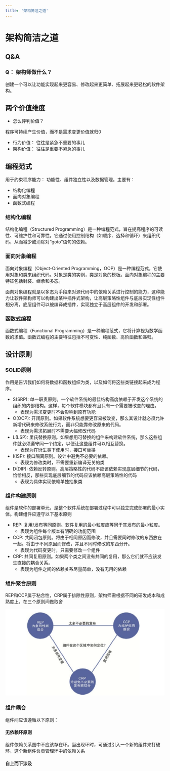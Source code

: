 ```yaml
---
title: '架构简洁之道'
---
```


# 架构简洁之道

## Q&A

### Q： 架构师做什么？

创建一个可以让功能实现起来更容易、修改起来更简单、拓展起来更轻松的软件架构。

## 两个价值维度

- 怎么评判价值？

程序可持续产生价值，而不是需求变更价值就归0

- 行为价值： 往往是紧急不重要的事儿
- 架构价值： 往往是重要不紧急的事儿

## 编程范式

用于约束程序能力： 功能性、组件独立性以及数据管理。主要有：
- 结构化编程
- 面向对象编程
- 函数式编程

### 结构化编程

结构化编程（Structured Programming）是一种编程范式，旨在提高程序的可读性、可维护性和可靠性。它通过使用控制结构（如顺序、选择和循环）来组织代码，从而减少或消除对“goto”语句的依赖。

### 面向对象编程

面向对象编程（Object-Oriented Programming，OOP）是一种编程范式，它使用对象和类来组织代码。对象是类的实例，类是对象的模板。面向对象编程的主要特征包括封装、继承和多态。

面向对象编程就是以多态为手段来对源代码中的依赖关系进行控制的能力，这种能力让软件架构师可以构建出某种插件式架构，让高层策略性组件与底层实现性组件相分离，底层组件可以被编译成插件，实现独立于高层组件的开发和部署。


### 函数式编程

函数式编程（Functional Programming）是一种编程范式，它将计算视为数学函数的求值。函数式编程的主要特征包括不可变性、纯函数、高阶函数和递归。

## 设计原则

### SOLID原则

作用是告诉我们如何将数据和函数组织为类，以及如何将这些类链接起来成为程序。

- S(SRP): 单一职责原则。一个软件系统的最佳结构高度依赖于开发这个系统的组织的内部结构。这样，每个软件模块都有且只有一个需要被改变的理由。
    - 表现为需求变更时不会影响到原有功能
- O(OCP): 开闭原则。如果软件系统想要更容易被改变，那么其设计就必须允许新增代码来修改系统行为，而非只能靠修改原来的代码。
    - 表现为需求拓展时不需要大幅修改代码
- L(LSP): 里氏替换原则。如果想用可替换的组件来构建软件系统，那么这些组件就必须遵守同一个约定，以便让这些组件可以相互替换。
    - 表现为在衍生类下使用时，接口可替换
- I(ISP): 接口隔离原则。设计中避免不必要的依赖。
    - 表现为修改类时，不需要重新编译无关的类
- D(DIP): 依赖反转原则。高层策略性的代码不应该依赖实现底层细节的代码，恰恰相反，那些实现底层细节的代码应该依赖高层策略性的代码
    - 表现为具体实现依赖单独抽象类

### 组件构建原则

组件是软件的部署单元，是整个软件系统在部署过程中可以独立完成部署的最小实体。构建组件应遵守以下基本原则

- REP: 复用/发布等同原则。软件复用的最小粒度应等同于其发布的最小粒度。
    - 表现为组件每个版本有明确的功能范围
- CCP: 共同闭包原则。将由于相同原因而修改，并且需要同时修改的东西放在一起。将由于不同原因而修改，并且不同时修改的东西分开。
    - 表现为代码变更时，只需要修改一个组件
- CRP: 共同复用原则。如果两个类之间没有共同的复用，那么它们就不应该发生直接的耦合关系。
    - 表现为组件之间的依赖关系尽量简单，没有无用的依赖

### 组件聚合原则

REP和CCP属于粘合性，CRP属于排除性原则，架构师需根据不同的研发成本和成熟度上，在三个原则间做取舍

![alt text](./image/组件聚合原则的张力图.png)

### 组件耦合

组件间应该遵循以下原则：

#### 无依赖环原则

组件依赖关系图中不应该存在环。当出现环时，可通过引入一个新的组件来打破环，这个新组件负责管理环中的依赖关系

#### 自上而下涉及

